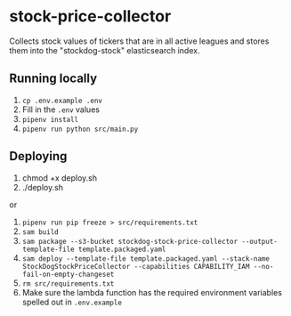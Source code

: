# stock-price-collector

Collects stock values of tickers that are in all active leagues and stores them into the "stockdog-stock" elasticsearch index.

## Running locally

1. `cp .env.example .env`
1. Fill in the `.env` values
1. `pipenv install`
1. `pipenv run python src/main.py`

## Deploying

1. chmod +x deploy.sh
1. ./deploy.sh

or

1. `pipenv run pip freeze > src/requirements.txt`
1. `sam build`
1. `sam package --s3-bucket stockdog-stock-price-collector --output-template-file template.packaged.yaml`
1. `sam deploy --template-file template.packaged.yaml --stack-name StockDogStockPriceCollector --capabilities CAPABILITY_IAM --no-fail-on-empty-changeset`
1. `rm src/requirements.txt`
1. Make sure the lambda function has the required environment variables spelled out in `.env.example`

